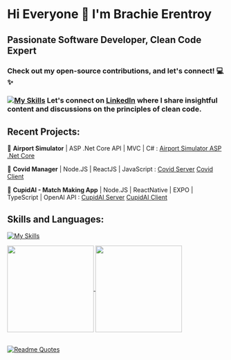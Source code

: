 # Hi Everyone 👋  I'm Brachie Erentroy
##  Passionate Software Developer, Clean Code Expert
### Check out my open-source contributions, and let's connect! 💻✨
###  [![My Skills](https://skillicons.dev/icons?i=linkedin)](https://skillicons.dev) Let's connect on [LinkedIn](https://linkedin.com/in/brachierentroy) where I share insightful content and discussions on the principles of clean code.

## Recent Projects:
  :rocket:		 **Airport Simulator** | ASP .Net Core API | MVC | C# : [Airport Simulator ASP .Net Core](https://github.com/brachaer/AirportSimulatorASP)


  :rocket:		**Covid Manager** | Node.JS | ReactJS | JavaScript : [Covid Server](https://github.com/brachaer/CovidServer)  [Covid Client](https://github.com/brachaer/CovidClient)


  :rocket:		**CupidAI - Match Making App** | Node.JS | ReactNative | EXPO | TypeScript | OpenAI API : [CupidAI Server](https://github.com/brachaer/CupidAI)  [CupidAI Client](https://github.com/brachaer/CupidAIClient)

## Skills and Languages:

[![My Skills](https://skillicons.dev/icons?i=cs,ts,py,js,html,css,materialui,nodejs,dotnet,express,react,vite,angular,mongodb,firebase,azure,ai,github,visualstudio,vscode&perline=6)](https://skillicons.dev)

<!--
**brachaer/brachaer** is a ✨ _special_ ✨ repository because its `README.md` (this file) appears on your GitHub profile.

Here are some ideas to get you started:

- 🔭 I’m currently working on ...
- 🌱 I’m currently learning ...
- 👯 I’m looking to collaborate on ...
- 🤔 I’m looking for help with ...
- 💬 Ask me about ...
- 📫 How to reach me: ...
- 😄 Pronouns: ...
- ⚡ Fun fact: ...
-->
<a href="https://github.com/anuraghazra/github-readme-stats">
  <img height=200 align="center" src="https://github-readme-stats.vercel.app/api?username=brachaer&theme=radical" />
</a>
<a href="https://github.com/anuraghazra/convoychat">
  <img height=200 align="center" src="https://github-readme-stats.vercel.app/api/top-langs?username=brachaer&layout=compact&langs_count=8&card_width=320&theme=radical" />
</a>

<br>
<br>

[![Readme Quotes](https://quotes-github-readme.vercel.app/api?type=horizontal&theme=radical)](https://github.com/piyushsuthar/github-readme-quotes)
